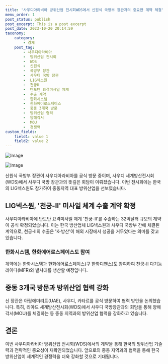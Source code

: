 ```yaml
---
title: '사우디아라비아 방위산업 전시회WDS에서 신원식 국방부 장관과의 중요한 계약 체결'
menu_order: 1
post_status: publish
post_excerpt: This is a post excerpt
post_date: 2023-10-20 20:14:59
taxonomy:
    category:
        - 경제
    post_tag:
        - 사우디아라비아
        -  방위산업 전시회
        -  WDS
        -  신원식
        -  국방부 장관
        -  사우디 국방 장관
        -  LIG넥스원
        -  천궁Ⅱ
        -  탄도탄 요격미사일 체계
        -  수출 계약
        -  한화시스템
        -  한화에어로스페이스
        -  중동 3개국 방문
        -  방위산업 협력
        -  양해각서
        -  MOU
        -  경쟁력
custom_fields:
    field1: value 1
    field2: value 2
---
```


![Image](https://imgnews.pstatic.net/image/082/2024/02/06/0001254667_001_20240206212001193.jpg?type=w647)

![Image](https://imgnews.pstatic.net/image/082/2024/02/06/0001254667_002_20240206212001247.jpg?type=w647)


신원식 국방부 장관이 사우디아라비아를 공식 방문 중이며, 사우디 세계방산전시회(WDS)에서 사우디 국방 장관과의 뜻깊은 회담이 이뤄졌습니다. 이번 전시회에는 한국의 LIG넥스원도 참가하여 중동지역 대표 방위산업을 선보였습니다.

## LIG넥스원, '천궁-Ⅱ' 미사일 체계 수출 계약 확정
사우디아라비아에 탄도탄 요격미사일 체계 '천궁-Ⅱ'를 수출하는 32억달러 규모의 계약이 공식 확정되었습니다. 이는 한국 방산업체 LIG넥스원과 사우디 국방부 간에 체결된 계약으로, 천궁-Ⅱ의 수출은 'K-방산'이 해외 시장에서 성공을 거두었다는 의미를 갖고 있습니다.

### 한화시스템, 한화에어로스페이스도 참여
계약에는 한화시스템과 한화에어로스페이스(구 한화디펜스)도 참여하여 천궁-II 다기능 레이다(MFR)와 발사대를 생산할 예정입니다.

## 중동 3개국 방문과 방위산업 협력 강화
신 장관은 아랍에미리트(UAE), 사우디, 카타르를 공식 방문하여 협력 방안을 논의했습니다. 특히, 리야드 세계방산전시회(WDS)에서 사우디 국방장관과의 회담을 통해 양해각서(MOU)를 체결하는 등 중동 지역과의 방위산업 협력을 강화하고 있습니다.

## 결론
이번 사우디아라비아 방위산업 전시회(WDS)에서의 계약을 통해 한국의 방위산업 기술력과 전략적인 중요성이 재확인되었습니다. 앞으로의 중동 지역과의 협력을 통해 한국 방위산업이 세계적인 경쟁력을 더욱 강화할 것으로 기대됩니다.
